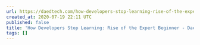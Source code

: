 ```yaml
---
url: https://daedtech.com/how-developers-stop-learning-rise-of-the-expert-beginner/
created_at: 2020-07-19 22:11 UTC
published: false
title: 'How Developers Stop Learning: Rise of the Expert Beginner - DaedTech'
tags: []
---
```



